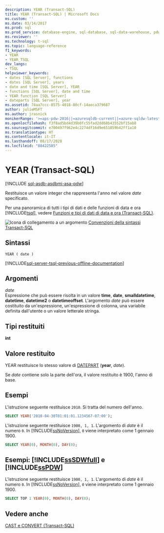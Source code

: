 ```yaml
---
description: YEAR (Transact-SQL)
title: YEAR (Transact-SQL) | Microsoft Docs
ms.custom: ''
ms.date: 03/14/2017
ms.prod: sql
ms.prod_service: database-engine, sql-database, sql-data-warehouse, pdw
ms.reviewer: ''
ms.technology: t-sql
ms.topic: language-reference
f1_keywords:
- YEAR
- YEAR_TSQL
dev_langs:
- TSQL
helpviewer_keywords:
- dates [SQL Server], functions
- dates [SQL Server], years
- date and time [SQL Server], YEAR
- functions [SQL Server], date and time
- YEAR function [SQL Server]
- dateparts [SQL Server], year
ms.assetid: 74aa7ccc-8575-4018-80cf-14aeca379687
author: julieMSFT
ms.author: jrasnick
monikerRange: '>=aps-pdw-2016||=azuresqldb-current||=azure-sqldw-latest||>=sql-server-2016||=sqlallproducts-allversions||>=sql-server-linux-2017||=azuresqldb-mi-current'
ms.openlocfilehash: f3f8ad5bd4d39b0fc55fad2dd68b43552bf15ab8
ms.sourcegitcommit: e700497f962e4c2274df16d9e651059b42ff1a10
ms.translationtype: HT
ms.contentlocale: it-IT
ms.lasthandoff: 08/17/2020
ms.locfileid: "88422585"
---
```

# <a name="year-transact-sql"></a>YEAR (Transact-SQL)
[!INCLUDE [sql-asdb-asdbmi-asa-pdw](../../includes/applies-to-version/sql-asdb-asdbmi-asa-pdw.md)]

  Restituisce un valore integer che rappresenta l'anno nel valore *date* specificato.  
  
 Per una panoramica di tutti i tipi di dati e delle funzioni di data e ora [!INCLUDE[tsql](../../includes/tsql-md.md)], vedere [Funzioni e tipi di dati di data e ora &#40;Transact-SQL&#41;](../../t-sql/functions/date-and-time-data-types-and-functions-transact-sql.md).  
  
 ![Icona di collegamento a un argomento](../../database-engine/configure-windows/media/topic-link.gif "Icona di collegamento a un argomento") [Convenzioni della sintassi Transact-SQL](../../t-sql/language-elements/transact-sql-syntax-conventions-transact-sql.md)  
  
## <a name="syntax"></a>Sintassi  
  
```syntaxsql  
YEAR ( date )  
```  
  
[!INCLUDE[sql-server-tsql-previous-offline-documentation](../../includes/sql-server-tsql-previous-offline-documentation.md)]

## <a name="arguments"></a>Argomenti
 *date*  
 Espressione che può essere risolta in un valore **time**, **date**, **smalldatetime**, **datetime**, **datetime2** o **datetimeoffset**. L'argomento *date* può essere costituito da un'espressione, un'espressione di colonna, una variabile definita dall'utente o un valore letterale stringa.  
  
## <a name="return-types"></a>Tipi restituiti  
 **int**  
  
## <a name="return-value"></a>Valore restituito  
 YEAR restituisce lo stesso valore di [DATEPART](../../t-sql/functions/datepart-transact-sql.md) (**year**, *date*).  
  
 Se *date* contiene solo la parte dell'ora, il valore restituito è 1900, l'anno di base.  
  
## <a name="examples"></a>Esempi  
 L'istruzione seguente restituisce `2010`. Si tratta del numero dell'anno.  
  
```sql  
SELECT YEAR('2010-04-30T01:01:01.1234567-07:00');  
```  
  
 L'istruzione seguente restituisce `1900, 1, 1`. L'argomento di *date* è il numero `0`. In [!INCLUDE[ssNoVersion](../../includes/ssnoversion-md.md)], `0` viene interpretato come 1 gennaio 1900.  
  
```sql 
SELECT YEAR(0), MONTH(0), DAY(0);  
```  
  
## <a name="examples-sssdwfull-and-sspdw"></a>Esempi: [!INCLUDE[ssSDWfull](../../includes/sssdwfull-md.md)] e [!INCLUDE[ssPDW](../../includes/sspdw-md.md)]  
 L'istruzione seguente restituisce `1900, 1, 1`. L'argomento di *date* è il numero `0`. In [!INCLUDE[ssNoVersion](../../includes/ssnoversion-md.md)], `0` viene interpretato come 1 gennaio 1900.  
  
```sql  
SELECT TOP 1 YEAR(0), MONTH(0), DAY(0);  
```  
  
## <a name="see-also"></a>Vedere anche  
 [CAST e CONVERT &#40;Transact-SQL&#41;](../../t-sql/functions/cast-and-convert-transact-sql.md)  
  
  


